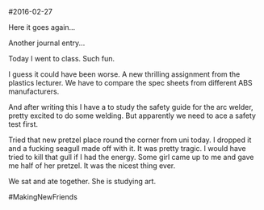 #2016-02-27

Here it goes again...

Another journal entry...

Today I went to class. Such fun.

I guess it could have been worse. A new thrilling assignment from the plastics lecturer. We have to compare the spec sheets from different ABS manufacturers. 

And after writing this I have a to study the safety guide for the arc welder, pretty excited to do some welding. But apparently we need to ace a safety test first.

Tried that new pretzel place round the corner from uni today. I dropped it and a fucking seagull made off with it. It was pretty tragic. I would have tried to kill that gull if I had the energy. Some girl came up to me and gave me half of her pretzel. It was the nicest thing ever.

We sat and ate together. She is studying art.

\#MakingNewFriends